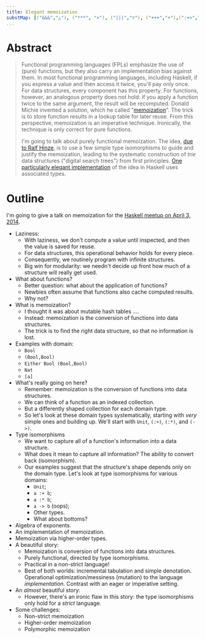 ```yaml
---
title: Elegant memoization
substMap: [("&&&","△"), ("***", "×"), ("|||","▽"), ("+++","+"),(":+>","☞"),("Void","0"),("Unit","1"),("<>","⊕")]
...
```


 <!-- References -->

[*Memo Functions, Polytypically!*]: http://citeseerx.ist.psu.edu/viewdoc/summary?doi=10.1.1.43.3272 "paper by Ralf Hinze"

[MemoTrie]: http://hackage.haskell.org/package/MemoTrie "Haskell library"

 <!-- -->

# Abstract

 <blockquote>

Functional programming languages (FPLs) emphasize the use of (pure) functions, but they also carry an implementation bias against them.
In most functional programming languages, including Haskell, if you express a value and then access it twice, you'll pay only once.
For data structures, every component has this property.
For functions, however, an analogous property does not hold: if you apply a function twice to the same argument, the result will be recomputed.
Donald Michie invented a solution, which he called "[memoization](https://en.wikipedia.org/wiki/Memoization)".
The trick is to store function results in a lookup table for later reuse.
From this perspective, memoization is an imperative technique.
Ironically, the technique is only correct for pure functions.

I'm going to talk about purely functional memoization.
The idea, [due to Ralf Hinze][*Memo Functions, Polytypically!*], is to use a few simple type isomorphisms to guide and justify the memoization, leading to the systematic construction of *trie* data structures ("digital search trees") from first principles.
[One particularly elegant implementation][MemoTrie] of the idea in Haskell uses associated types.

 </blockquote>

# Outline

I'm going to give a talk on memoization for the [Haskell meetup on April 3, 2014](http://www.meetup.com/haskellhackersathackerdojo/events/151894212/).

*   Laziness:
    *   With laziness, we don't compute a value until inspected, and then the value is saved for reuse.
    *   For data structures, this operational behavior holds for every piece.
    *   Consequently, we routinely program with infinite structures.
    *   Big win for modularity: we needn't decide up front how much of a structure will really get used.
*   What about functions?
    *   Better question: what about the application of functions?
    *   Newbies often assume that functions also cache computed results.
    *   Why not?
*   What is memoization?
    *   I thought it was about mutable hash tables ....
    *   Instead: memoization is the conversion of functions into data structures.
    *   The trick is to find the right data structure, so that no information is lost.
*   Examples with domain:
    *   `Bool`
    *   `(Bool,Bool)`
    *   `Either Bool (Bool,Bool)`
    *   `Nat`
    *   `[a]`
*   What's really going on here?
    *   Remember: memoization is the conversion of functions into data structures.
    *   We can think of a function as an indexed collection.
    *   But a differently shaped collection for each domain type.
    *   So let's look at these domain types systematically, starting with *very* simple ones and building up.
        We'll start with `Unit`, `(:+)`, `(:*)`, and `(->)`.
*   Type isomorphisms
    *   We want to capture all of a function's information into a data structure.
    *   What does it mean to capture all information? The ability to convert back (isomorphism).
    *   Our examples suggest that the structure's shape depends only on the domain type.
        Let's look at type isomorphisms for various domains:
        *   `Unit`;
        *   `a :+ b`;
        *   `a :* b`;
        *   `a -> b` (oops);
        *   Other types.
        *   What about bottoms?
*   Algebra of exponents.
*   An implementation of memoization.
*   Memoization via higher-order types.
*   A beautiful story:
    *   Memoization is conversion of functions into data structures.
    *   Purely functional, directed by type isomorphisms.
    *   Practical in a non-strict language!
    *   Best of both worlds: incremental tabulation and simple denotation.
        Operational optimization/messiness (mutation) to the language *implementation*.
        Contrast with an eager or imperative setting.
*   An *almost* beautiful story:
    *   However, there's an ironic flaw in this story: the type isomorphisms only hold for a *strict* language.
*   Some challenges:
    *   Non-strict memoization
    *   Higher-order memoization
    *   Polymorphic memoization
